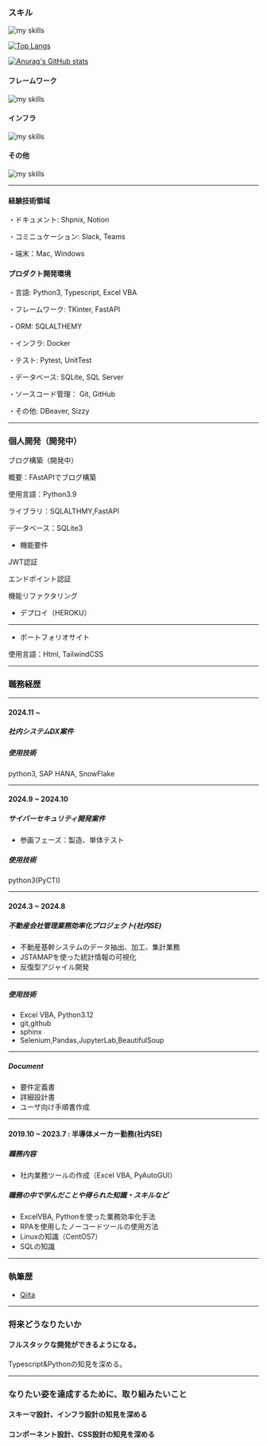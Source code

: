 ### スキル

<img alt="my skills" src="https://skillicons.dev/icons?theme=dark&perline=7&i=html,css,js,ts,python,vba" />

[![Top Langs](https://github-readme-stats.vercel.app/api/top-langs/?username=TA1851)](https://github.com/anuraghazra/github-readme-stats)

[![Anurag's GitHub stats](https://github-readme-stats.vercel.app/api?username=TA1851)](https://github.com/anuraghazra/github-readme-stats)

#### フレームワーク

<img alt="my skills" src="https://skillicons.dev/icons?theme=dark&perline=7&i=tailwind,vue,nuxt,fastapi"/>

#### インフラ

<img alt="my skills" src="https://skillicons.dev/icons?theme=dark&perline=7&i=docker,vite,vercel" />

#### その他

<img alt="my skills" src="https://skillicons.dev/icons?theme=dark&perline=7&i=figma,github,sqlite," />

---
#### 経験技術領域
・ドキュメント: Shpnix, Notion

・コミニュケーション: Slack, Teams

・端末：Mac, Windows

#### プロダクト開発環境
・言語: Python3, Typescript, Excel VBA

・フレームワーク: TKinter, FastAPI

・ORM: SQLALTHEMY

・インフラ: Docker

・テスト: Pytest, UnitTest

・データベース: SQLite, SQL Server

・ソースコード管理： Git, GitHub

・その他: DBeaver, Sizzy

---
### 個人開発（開発中）

ブログ構築（開発中）

概要：FAstAPIでブログ構築

使用言語：Python3.9

ライブラリ：SQLALTHMY,FastAPI

データベース：SQLite3

- 機能要件

JWT認証

エンドポイント認証

機能リファクタリング

- デプロイ（HEROKU）

---
- ポートフォリオサイト

使用言語：Html, TailwindCSS

---
### 職務経歴
---
#### 2024.11 ~
##### 社内システムDX案件
##### 使用技術
python3, SAP HANA, SnowFlake

---
#### 2024.9 ~ 2024.10
##### サイバーセキュリティ開発案件
- 参画フェーズ：製造、単体テスト

##### 使用技術
python3(PyCTI)

---
#### 2024.3 ~ 2024.8
##### 不動産会社管理業務効率化プロジェクト(社内SE)
- 不動産基幹システムのデータ抽出、加工、集計業務
- JSTAMAPを使った統計情報の可視化
- 反復型アジャイル開発
---
##### 使用技術
- Excel VBA, Python3.12
- git,github
- sphinx
- Selenium,Pandas,JupyterLab,BeautifulSoup
---
##### Document
- 要件定義書
- 詳細設計書
- ユーザ向け手順書作成

---
#### 2019.10 ~ 2023.7 : 半導体メーカー勤務(社内SE)

##### 職務内容
- 社内業務ツールの作成（Excel VBA, PyAutoGUI）

##### 職務の中で学んだことや得られた知識・スキルなど
- ExcelVBA, Pythonを使った業務効率化手法
- RPAを使用したノーコードツールの使用方法
- Linuxの知識（CentOS7）
- SQLの知識

---
### 執筆歴
- [Qiita](https://qiita.com/TA6335)
---
### 将来どうなりたいか
#### フルスタックな開発ができるようになる。
Typescript&Pythonの知見を深める。

---
### なりたい姿を達成するために、取り組みたいこと
#### スキーマ設計、インフラ設計の知見を深める
#### コンポーネント設計、CSS設計の知見を深める

